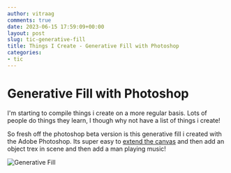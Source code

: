 ```yaml
---
author: vitraag
comments: true
date: 2023-06-15 17:59:09+00:00
layout: post
slug: tic-generative-fill
title: Things I Create - Generative Fill with Photoshop
categories:
- tic
---
```


# Generative Fill with Photoshop

I'm starting to compile things i create on a more regular basis. Lots of people do things they learn, I though why not have a list of things i create!

So fresh off the photoshop beta version is this generative fill i created with the Adobe Photoshop. Its super easy to [extend the canvas](https://helpx.adobe.com/photoshop/using/generative-fill.html#apply-genai-fill) and then add an object trex in scene and then add a man playing music! 

![Generative Fill](https://www.vitraag.com/2023/generative-fill.png)